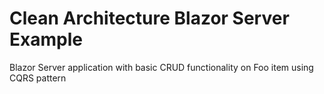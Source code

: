 # Clean Architecture Blazor Server Example
 
Blazor Server application with basic CRUD functionality on Foo item using CQRS pattern
